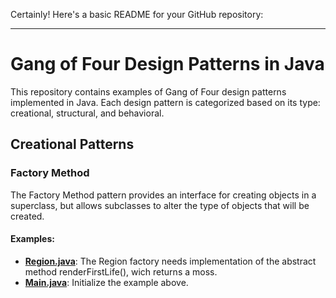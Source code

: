 Certainly! Here's a basic README for your GitHub repository:

---

# Gang of Four Design Patterns in Java

This repository contains examples of Gang of Four design patterns implemented in Java. Each design pattern is categorized based on its type: creational, structural, and behavioral.

## Creational Patterns

### Factory Method

The Factory Method pattern provides an interface for creating objects in a superclass, but allows subclasses to alter the type of objects that will be created.

#### Examples:
- **[Region.java](creational/factory-method/factory/Region.java)**: The Region factory needs implementation of the abstract method renderFirstLife(), wich returns a moss.
- **[Main.java](creational/factory-method/Main.java)**: Initialize the example above.
